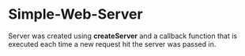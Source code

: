 # Simple-Web-Server

Server was created using **createServer** and a callback function that is executed each time a new request hit the server was passed in.

